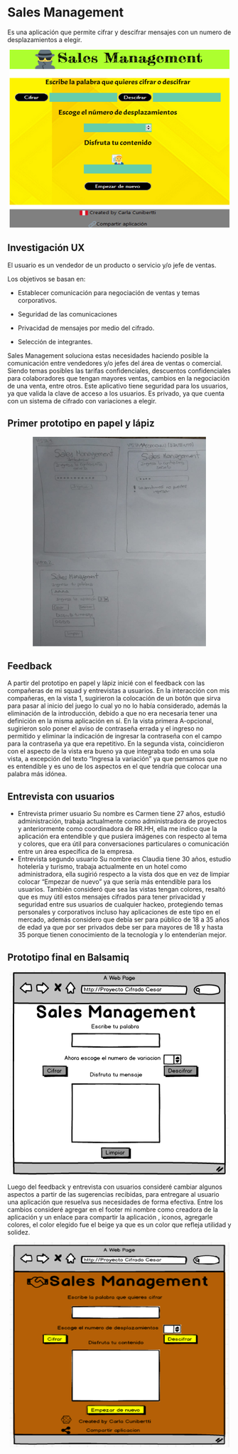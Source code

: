 # Sales Management
Es una aplicación que permite cifrar y descifrar mensajes con un numero de desplazamientos a elegir.

<center><img src= "./src/imagenes/appnew.png" width="495" height="400"></center>

## Investigación UX

El usuario es un vendedor de un producto o servicio y/o jefe de ventas.

Los objetivos se basan en:

-	Establecer comunicación para negociación de ventas y temas corporativos.

-	Seguridad de las comunicaciones 

-	Privacidad de mensajes por medio del cifrado.

-	Selección de integrantes.

Sales Management soluciona estas necesidades haciendo posible la comunicación entre vendedores y/o jefes del área de ventas o comercial.
Siendo temas posibles las tarifas confidenciales, descuentos confidenciales para colaboradores que tengan mayores ventas, cambios en la negociación de una venta, entre otros.
Este aplicativo tiene seguridad para los usuarios, ya que valida la clave de acceso a los usuarios.
Es privado, ya que cuenta con un sistema de cifrado con variaciones a elegir.

## Primer prototipo en papel y lápiz

<center><img src= "./src/imagenes/papel.jpg" width="390" height="470"></center>
 
## Feedback
A partir del prototipo en papel y lápiz inicié con el feedback con las compañeras de mi squad y entrevistas a usuarios.
En la interacción con mis compañeras, en la vista 1, sugirieron la colocación de un botón que sirva para pasar al inicio del juego lo cual yo no lo había considerado, además la eliminación de la introducción, debido a que no era necesaria tener una definición en la misma aplicación en sí. 
En la vista primera A-opcional, sugirieron solo poner el aviso de contraseña errada y el ingreso no permitido y eliminar la indicación de ingresar la contraseña con el campo para la contraseña ya que era repetitivo.
En la segunda vista, coincidieron con el aspecto de la vista era bueno ya que integraba todo en una sola vista, a excepción del texto “Ingresa la variación” ya que pensamos que no es entendible y es uno de los aspectos en el que tendría que colocar una palabra más idónea. 

## Entrevista con usuarios

-	Entrevista primer usuario
Su nombre es Carmen tiene 27 años, estudió administración, trabaja actualmente como administradora de proyectos y anteriormente como coordinadora de RR.HH, ella me indico que la aplicación era entendible y que pusiera imágenes con respecto al tema y colores, que era útil para conversaciones particulares o comunicación entre un área específica de la empresa.
-	Entrevista segundo usuario
Su nombre es Claudia tiene 30 años, estudio hotelería y turismo, trabaja actualmente en un hotel como administradora, ella sugirió respecto a la vista dos que en vez de limpiar colocar “Empezar de nuevo” ya que sería más entendible para los usuarios.
También consideró que sea las vistas tengan colores, resaltó que es muy útil estos mensajes cifrados para tener privacidad y seguridad entre sus usuarios de cualquier hackeo, protegiendo temas personales y corporativos incluso hay aplicaciones de este tipo en el mercado, además considero que debía ser para público de 18 a 35 años de edad ya que por ser privados debe ser para mayores de 18 y hasta 35 porque tienen conocimiento de la tecnología y lo entenderían mejor.

## Prototipo final en Balsamiq

<center><img src= "./src/imagenes/balsamicbaja.png" width="495" height="460" ></center>

Luego del feedback y entrevista con usuarios consideré cambiar algunos aspectos a partir de las sugerencias recibidas, para entregare al usuario una aplicación que resuelva sus necesidades de forma efectiva.
Entre los cambios consideré agregar en  el footer  mi nombre como creadora de la aplicación y un enlace para compartir la aplicación , iconos,  agregarle colores, el color elegido fue el beige ya que es un color que refleja utilidad y  solidez.

<center><img src= "./src/imagenes/balsamicalta.png" width="495" height="460" ></center>

  

 

